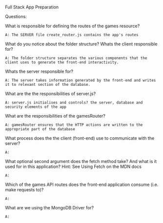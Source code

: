 Full Stack App Preparation

Questions:

What is responsible for defining the routes of the games resource?
    
    A: The SERVER file create_router.js contains the app's routes

What do you notice about the folder structure? Whats the client responsible for? 
    
    A: The folder structure separates the various components that the client uses to generate the front-end interactivity.

Whats the server responsible for?
    
    A: The server takes information generated by the front-end and writes it to relevant section of the database.

What are the the responsibilities of server.js?
    
    A: server.js initialises and controls? the server, database and security elements of the app 

What are the responsibilities of the gamesRouter?
    
    A: gamesRouter ensures that the HTTP actions are written to the appropriate part of the database

What process does the the client (front-end) use to communicate with the server?
    
    A: 

What optional second argument does the fetch method take? And what is it used for in this application? Hint: See Using Fetch on the MDN docs
    
    A: 

Which of the games API routes does the front-end application consume (i.e. make requests to)?
    
    A: 

What are we using the MongoDB Driver for?
    
    A: 

